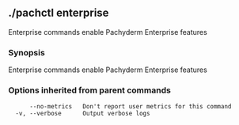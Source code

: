 ## ./pachctl enterprise

Enterprise commands enable Pachyderm Enterprise features

### Synopsis


Enterprise commands enable Pachyderm Enterprise features

### Options inherited from parent commands

```
      --no-metrics   Don't report user metrics for this command
  -v, --verbose      Output verbose logs
```

